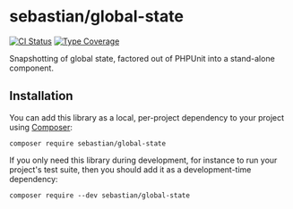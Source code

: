 # sebastian/global-state

[![CI Status](https://github.com/sebastianbergmann/global-state/workflows/CI/badge.svg)](https://github.com/sebastianbergmann/global-state/actions)
[![Type Coverage](https://shepherd.dev/github/sebastianbergmann/global-state/coverage.svg)](https://shepherd.dev/github/sebastianbergmann/global-state)

Snapshotting of global state, factored out of PHPUnit into a stand-alone component.

## Installation

You can add this library as a local, per-project dependency to your project using [Composer](https://getcomposer.org/):

```
composer require sebastian/global-state
```

If you only need this library during development, for instance to run your project's test suite, then you should add it as a development-time dependency:

```
composer require --dev sebastian/global-state
```
